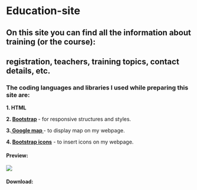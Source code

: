 <h1> <b> Education-site </b> </h1>

<h2> On this site you can find all the information about training (or the course):</h2>

<h2> registration, teachers, training topics, contact details, etc.</h2>

<h3> The coding languages and libraries I used while preparing this site are:</h3>

<span><b>1. HTML</b></span>

<span><b>2. <a href="https://www.bootstrapcdn.com/">Bootstrap</a> </b> - for responsive structures and styles.</span>

<span><b>3.<a href="https://www.google.com/maps/@51.7635897,5.3246659,14z"> Google map </a></b>- to display map on my webpage.</span>

<span><b>4. <a href="https://icons.getbootstrap.com/">Bootstrap icons</a></b> - to insert icons on my webpage.</span>

<h4>Preview:</h4>

![](Edu.gif)

<h4>Download:</h4>

![]()